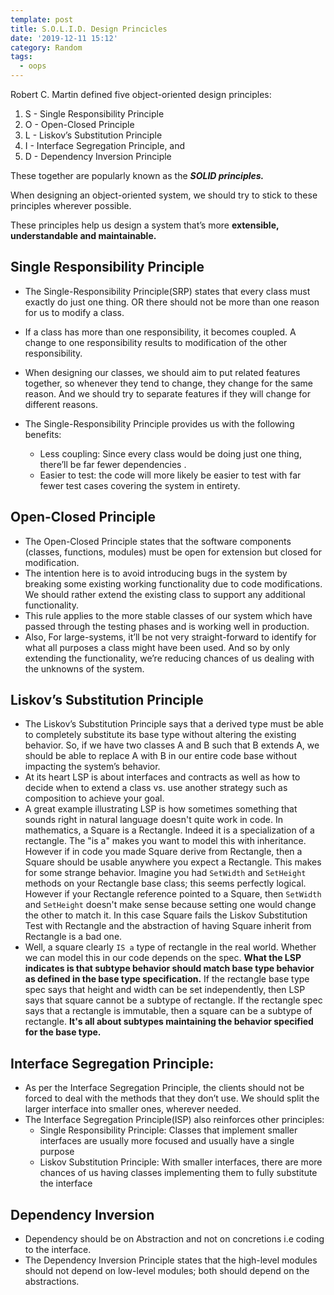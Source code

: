 ```yaml
---
template: post
title: S.O.L.I.D. Design Princicles
date: '2019-12-11 15:12'
category: Random
tags:
  - oops
---
```

Robert C. Martin defined five object-oriented design principles:

1. S - Single Responsibility Principle
2. O - Open-Closed Principle
3. L - Liskov’s Substitution Principle
4. I - Interface Segregation Principle, and
5. D - Dependency Inversion Principle

These together are popularly known as the **_SOLID principles._** 

When designing an object-oriented system, we should try to stick to these principles wherever possible.

These principles help us design a system that’s more **extensible, understandable and maintainable.**

## Single Responsibility Principle
* The Single-Responsibility Principle(SRP) states that every class must exactly do just one thing. OR there should not be more than one reason for us to modify a class.
* If a class has more than one responsibility, it becomes coupled. A change to one responsibility results to modification of the other responsibility.
* When designing our classes, we should aim to put related features together, so whenever they tend to change, they change for the same reason. And we should try to separate features if they will change for different reasons.
* The Single-Responsibility Principle provides us with the following benefits:   
  - Less coupling: Since every class would be doing just one thing, there’ll be far fewer dependencies.
  - Easier to test: the code will more likely be easier to test with far fewer test cases covering the system in entirety.

## Open-Closed Principle
* The Open-Closed Principle states that the software components (classes, functions, modules) must be open for extension but closed for modification.
* The intention here is to avoid introducing bugs in the system by breaking some existing working functionality due to code modifications. We should rather extend the existing class to support any additional functionality.
* This rule applies to the more stable classes of our system which have passed through the testing phases and is working well in production.
* Also, For large-systems, it’ll be not very straight-forward to identify for what all purposes a class might have been used. And so by only extending the functionality, we’re reducing chances of us dealing with the unknowns of the system.

## Liskov’s Substitution Principle
* The Liskov’s Substitution Principle says that a derived type must be able to completely substitute its base type without altering the existing behavior. So, if we have two classes A and B such that B extends A, we should be able to replace A with B in our entire code base without impacting the system’s behavior.
* At its heart LSP is about interfaces and contracts as well as how to decide when to extend a class vs. use another strategy such as composition to achieve your goal.
* A great example illustrating LSP is how sometimes something that sounds right in natural language doesn't quite work in code. In mathematics, a Square is a Rectangle. Indeed it is a specialization of a rectangle. The "is a" makes you want to model this with inheritance. However if in code you made Square derive from Rectangle, then a Square should be usable anywhere you expect a Rectangle. This makes for some strange behavior. Imagine you had `SetWidth` and `SetHeight` methods on your Rectangle base class; this seems perfectly logical. However if your Rectangle reference pointed to a Square, then `SetWidth` and `SetHeight` doesn't make sense because setting one would change the other to match it. In this case Square fails the Liskov Substitution Test with Rectangle and the abstraction of having Square inherit from Rectangle is a bad one.
* Well, a square clearly `IS a` type of rectangle in the real world. Whether we can model this in our code depends on the spec. **What the LSP indicates is that subtype behavior should match base type behavior as defined in the base type specification.** If the rectangle base type spec says that height and width can be set independently, then LSP says that square cannot be a subtype of rectangle. If the rectangle spec says that a rectangle is immutable, then a square can be a subtype of rectangle. **It's all about subtypes maintaining the behavior specified for the base type.**

## Interface Segregation Principle:
* As per the Interface Segregation Principle, the clients should not be forced to deal with the methods that they don’t use. We should split the larger interface into smaller ones, wherever needed.
* The Interface Segregation Principle(ISP) also reinforces other principles:
  - Single Responsibility Principle: Classes that implement smaller interfaces are usually more focused and usually have a single purpose
  - Liskov Substitution Principle: With smaller interfaces, there are more chances of us having classes implementing them to fully substitute the interface

## Dependency Inversion
* Dependency should be on Abstraction and not on concretions i.e coding to the interface.
* The Dependency Inversion Principle states that the high-level modules should not depend on low-level modules; both should depend on the abstractions.

